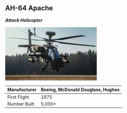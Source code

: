 ## AH-64 Apache
_**Attack Helicopter**_

![Apache](download-1.jpg)


| Manufacturer | Boeing, McDonald Douglass, Hughes |
| ----------- | ----------- |
|  First Flight | 1975 |
| Number Built | 5,000+ |

